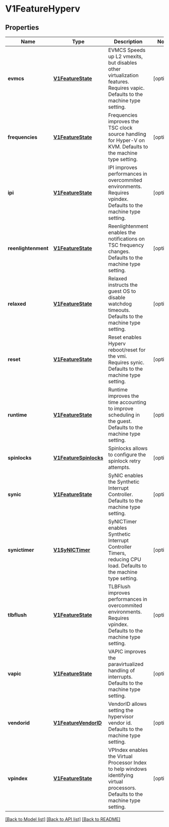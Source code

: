 # V1FeatureHyperv

## Properties
Name | Type | Description | Notes
------------ | ------------- | ------------- | -------------
**evmcs** | [**V1FeatureState**](V1FeatureState.md) | EVMCS Speeds up L2 vmexits, but disables other virtualization features. Requires vapic. Defaults to the machine type setting. | [optional] 
**frequencies** | [**V1FeatureState**](V1FeatureState.md) | Frequencies improves the TSC clock source handling for Hyper-V on KVM. Defaults to the machine type setting. | [optional] 
**ipi** | [**V1FeatureState**](V1FeatureState.md) | IPI improves performances in overcommited environments. Requires vpindex. Defaults to the machine type setting. | [optional] 
**reenlightenment** | [**V1FeatureState**](V1FeatureState.md) | Reenlightenment enables the notifications on TSC frequency changes. Defaults to the machine type setting. | [optional] 
**relaxed** | [**V1FeatureState**](V1FeatureState.md) | Relaxed instructs the guest OS to disable watchdog timeouts. Defaults to the machine type setting. | [optional] 
**reset** | [**V1FeatureState**](V1FeatureState.md) | Reset enables Hyperv reboot/reset for the vmi. Requires synic. Defaults to the machine type setting. | [optional] 
**runtime** | [**V1FeatureState**](V1FeatureState.md) | Runtime improves the time accounting to improve scheduling in the guest. Defaults to the machine type setting. | [optional] 
**spinlocks** | [**V1FeatureSpinlocks**](V1FeatureSpinlocks.md) | Spinlocks allows to configure the spinlock retry attempts. | [optional] 
**synic** | [**V1FeatureState**](V1FeatureState.md) | SyNIC enables the Synthetic Interrupt Controller. Defaults to the machine type setting. | [optional] 
**synictimer** | [**V1SyNICTimer**](V1SyNICTimer.md) | SyNICTimer enables Synthetic Interrupt Controller Timers, reducing CPU load. Defaults to the machine type setting. | [optional] 
**tlbflush** | [**V1FeatureState**](V1FeatureState.md) | TLBFlush improves performances in overcommited environments. Requires vpindex. Defaults to the machine type setting. | [optional] 
**vapic** | [**V1FeatureState**](V1FeatureState.md) | VAPIC improves the paravirtualized handling of interrupts. Defaults to the machine type setting. | [optional] 
**vendorid** | [**V1FeatureVendorID**](V1FeatureVendorID.md) | VendorID allows setting the hypervisor vendor id. Defaults to the machine type setting. | [optional] 
**vpindex** | [**V1FeatureState**](V1FeatureState.md) | VPIndex enables the Virtual Processor Index to help windows identifying virtual processors. Defaults to the machine type setting. | [optional] 

[[Back to Model list]](../README.md#documentation-for-models) [[Back to API list]](../README.md#documentation-for-api-endpoints) [[Back to README]](../README.md)


